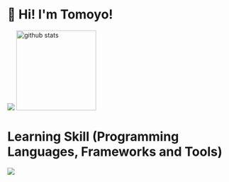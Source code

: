 # 👋 Hi! I'm Tomoyo!
![](http://github-profile-summary-cards.vercel.app/api/cards/profile-details?username=1080tomoyo&theme=github)
<img alt="github stats" height="180px" src="https://github-readme-stats.vercel.app/api/top-langs/?username=1080tomoyo&layout=compact&count_private=true" />

# Learning Skill (Programming Languages, Frameworks and Tools)

<img src="https://skillicons.dev/icons?i=react,nextjs,ts,vue,js,nodejs,nuxtjs,nestjs,redux,webpack,npm,babel,aws,firebase,git,github,html,css,jquery,vscode,docker,php,laravel,mysql,ruby,rails,wordpress,illustrator,photoshop,figma"/>
